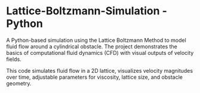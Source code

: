 # Lattice-Boltzmann-Simulation - Python


A Python-based simulation using the Lattice Boltzmann Method to model fluid flow around a cylindrical obstacle. The project demonstrates the basics of computational fluid dynamics (CFD) with visual outputs of velocity fields.

This code simulates fluid flow in a 2D lattice, visualizes velocity magnitudes over time, adjustable parameters for viscosity, lattice size, and obstacle geometry.

